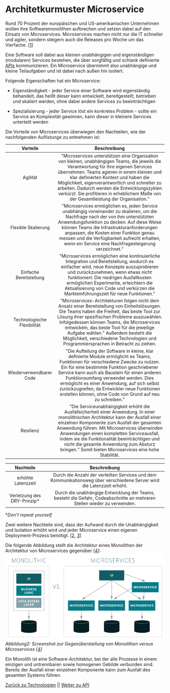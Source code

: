 # Architetkurmuster Microservice

Rund 70 Prozent der europäischen und US-amerikanischen Unternehmen wollen ihre Softwaremonolithen aufbrechen und setzen dabei auf den Einsatz von Microservices.
Microservices machen nicht nur die IT schneller und agiler, sondern steigern auch die Releases pro Woche um das Vierfache. [[1](https://www.computerwoche.de/a/microservices-machen-die-it-schneller-und-agiler,3329517)]

Eine Software soll dabei aus kleinen unabhängigen und eigenständigen (modularen) Services bestehen, die über sorgfältig und schlank definierte [APIs](./API.md) kommunizieren. Ein Microservice übernimmt also unabhängige und kleine Teilaufgaben und ist dabei nach außen hin isoliert.

Folgende Eigenschaften hat ein Microservice:

- Eigenständigkeit - jeder Service einer Software wird eigenständig behandelt, das heißt dieser kann entwickelt, bereitgestellt, betrieben und skaliert werden, ohne dabei andere Services zu beeinträchtigen

- Spezialisierung - jeder Service löst ein konkretes Problem - sollte ein Service an Komplexität gewinnen, kann dieser in kleinere Services unterteilt werden

Die Vorteile von Microservices überwiegen den Nachteilen, wie der nachfolgenden Auflistunge zu entnehmen ist:

Vorteile | Beschreibung |
| :----: | :----: |
| Agilität | "Microservices unterstützen eine Organisation von kleinen, unabhängigen Teams, die jeweils die Verantwortung für ihre eigenen Services übernehmen. Teams agieren in einem kleinen und klar definierten Kontext und haben die Möglichkeit, eigenverantwortlich und schneller zu arbeiten. Dadurch werden die Entwicklungszyklen verkürzt. Sie profitieren in erheblichem Maße von der Gesamtleistung der Organisation." |
| Flexible Skalierung  | "Microservices ermöglichen es, jeden Service unabhängig voneinander zu skalieren, um die Nachfrage nach der von ihm unterstützten Anwendungsfunktion zu decken. Auf diese Weise können Teams die Infrastrukturanforderungen anpassen, die Kosten einer Funktion genau messen und die Verfügbarkeit aufrecht erhalten, wenn ein Service eine Nachfragesteigerung verzeichnet." |
| Einfache Bereitstellung | "Microservices ermöglichen eine kontinuierliche Integration und Bereitstellung, wodurch es einfacher wird, neue Konzepte auszuprobieren und zurückzunehmen, wenn etwas nicht funktioniert. Die niedrigen Ausfallkosten ermöglichen Experimente, erleichtern die Aktualisierung von Code und verkürzen die Markteinführungszeit für neue Funktionen." |
| Technologische Flexibilität | "Microservices-Architekturen folgen nicht dem Ansatz einer Bereitstellung von Einheitslösungen. Die Teams haben die Freiheit, das beste Tool zur Lösung ihrer spezifischen Probleme auszuwählen. Infolgedessen können Teams, die Microservices entwickeln, das beste Tool für die jeweilige Aufgabe wählen." Außerdem besteht die Möglichkeit, verschiedene Technologien und Programmiersprachen in Betracht zu ziehen.|
| Wiederverwendbarer Code | "Die Aufteilung der Software in kleine, klar definierte Module ermöglicht es Teams, Funktionen für verschiedene Zwecke zu nutzen. Ein für eine bestimmte Funktion geschriebener Service kann auch als Baustein für einen anderen Funktionsumfang verwendet werden. Dies ermöglicht es einer Anwendung, auf sich selbst zurückzugreifen, da Entwickler neue Funktionen erstellen können, ohne Code von Grund auf neu zu schreiben." |
| Resilienz | "Die Serviceunabhängigkeit erhöht die Ausfallsicherheit einer Anwendung. In einer monolithischen Architektur kann der Ausfall einer einzelnen Komponente zum Ausfall der gesamten Anwendung führen. Mit Microservices überwinden Anwendungen einen kompletten Serviceausfall, indem sie die Funktionalität beeinträchtigen und nicht die gesamte Anwendung zum Absturz bringen." Somit bieten Microservices eine hohe Stabilität. |

Nachteile | Beschreibung |
| :----: | :----: |
| erhöhte Latenzzeit | Durch die Anzahl der verteilten Services und dem  Kommunikationsweg über verschiedene Server wird die Latenzzeit erhöht. |
| Verletzung des DRY-Prinzip* | Durch die unabhängige Entwicklung der Teams, besteht die Gefahr, Codeabschnitte an mehreren Stellen wieder zu verwenden. |

**Don't repeat yourself*

Zwei weitere Nachteile sind, dass der Aufwand durch die Unabhängigkeit und Isolation erhöht wird und jeder Microservice einen eigenen Deployment-Prozess benötigt. [[2](https://aws.amazon.com/de/microservices/), [3](https://t3n.de/news/was-sind-eigentlich-microservices-1005903/)]

Die folgende Abbildung stellt die Architektur eines Monolithen der Architektur von Microservices gegenüber [[4](https://www.redhat.com/de/topics/microservices/what-are-microservices)]:
![Architekturgegenüberstellung Monolith vs. Microservices](../images/monolithic-vs-microservices.png)
*Abbildung2: Screenshot zur Gegenüberstellung von Monolithen versus Microservices [[4](https://www.redhat.com/de/topics/microservices/what-are-microservices)]*

Ein Monolith ist eine Software-Architektur, bei der alle Prozesse in einem einzigen und untrennbaren sowie homogenen Gebilde verbunden sind. Bereits der Ausfall einer einzelnen Komponente kann zum Ausfall des gesamten Systems führen.

[Zurück zu Technologien](./Technologien.md) || [Weiter zu API](./API.md)
